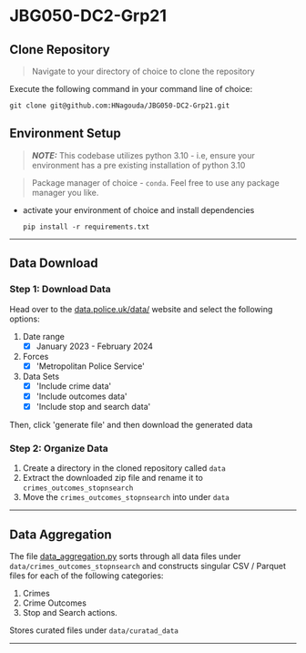 # JBG050-DC2-Grp21

## Clone Repository
> Navigate to your directory of choice to clone the repository

Execute the following command in your command line of choice:

  ```
  git clone git@github.com:HNagouda/JBG050-DC2-Grp21.git
  ```

## Environment Setup
>***NOTE:*** This codebase utilizes python 3.10 - i.e, ensure your environment has a pre existing installation of python 3.10

> Package manager of choice - `conda`. Feel free to use any package manager you like.

- activate your environment of choice and install dependencies

    ```
    pip install -r requirements.txt
    ```
    
---

## Data Download

### Step 1: Download Data
Head over to the [data.police.uk/data/](https://data.police.uk/data/) website and select the following options:
  1. Date range
     - [X] January 2023 - February 2024
  2. Forces
     - [X] 'Metropolitan Police Service'
  3. Data Sets 
     - [X] 'Include crime data'
     - [X] 'Include outcomes data'
     - [X] 'Include stop and search data'

Then, click 'generate file' and then download the generated data

### Step 2: Organize Data
1. Create a directory in the cloned repository called `data`
2. Extract the downloaded zip file and rename it to `crimes_outcomes_stopnsearch`
3. Move the `crimes_outcomes_stopnsearch` into under `data`

---

## Data Aggregation

The file [data_aggregation.py](src/exploration/data_aggregation.py) sorts through all data files under `data/crimes_outcomes_stopnsearch` and constructs singular CSV / Parquet files for each of the following categories:
  1. Crimes
  2. Crime Outcomes
  3. Stop and Search actions.

Stores curated files under `data/curatad_data`

---
